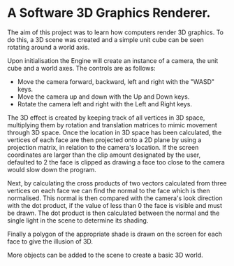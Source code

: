 # A Software 3D Graphics Renderer.
 
The aim of this project was to learn how computers render 3D graphics. To do this, a 3D scene was created and a simple unit cube can be seen rotating around a world axis.
 
Upon initialisation the Engine will create an instance of a camera, the unit cube and a world axes. The controls are as follows:
 
- Move the camera forward, backward, left and right with the "WASD" keys.
- Move the camera up and down with the Up and Down keys.
- Rotate the camera left and right with the Left and Right keys.
 
The 3D effect is created by keeping track of all vertices in 3D space, multiplying them by rotation and translation matrices to mimic movement through 3D space. Once the location in 3D space has been calculated, the vertices of each face are then projected onto a 2D plane by using a projection matrix, in relation to the camera's location. If the screen coordinates are larger than the clip amount designated by the user, defaulted to 2 the face is clipped as drawing a face too close to the camera would slow down the program.
 
Next, by calculating the cross products of two vectors calculated from three vertices on each face we can find the normal to the face which is then normalised. This normal is then compared with the camera's look direction with the dot product, if the value of less than 0 the face is visible and must be drawn. The dot product is then calculated between the normal and the single light in the scene to determine its shading.
 
Finally a polygon of the appropriate shade is drawn on the screen for each face to give the illusion of 3D.
 
More objects can be added to the scene to create a basic 3D world.
